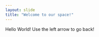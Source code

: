 ```yaml
---
layout: slide
title: "Welcome to our space!"
---
```

Hello World!
Use the left arrow to go back!
